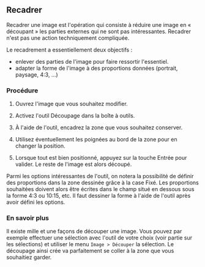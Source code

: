 ## Recadrer

Recadrer une image est l'opération qui consiste à réduire une image en « découpant » les parties externes qui ne sont pas intéressantes. Recadrer n'est pas une action techniquement compliquée.

Le recadrement a essentiellement deux objectifs&nbsp;:

- enlever des parties de l'image pour faire ressortir l'essentiel.
- adapter la forme de l'image à des proportions données (portrait, paysage, 4:3, ...)

### Procédure

1. Ouvrez l'image que vous souhaitez modifier.

2. Activez l'outil Découpage dans la boîte à outils.

3. À l'aide de l'outil, encadrez la zone que vous souhaitez conserver.

4. Utilisez éventuellement les poignées au bord de la zone pour en changer la position.

5. Lorsque tout est bien positionné, appuyez sur la touche Entrée pour valider. Le reste de l'image est alors découpé. 

Parmi les options intéressantes de l'outil, on notera la possibilité de définir des proportions dans la zone dessinée grâce à la case Fixé. Les proportions souhaitées doivent alors être écrites dans le champ situé en dessous sous la forme 4:3 ou 10:15, etc. Il faut dessiner la forme à l'aide de l'outil après avoir défini les options.

### En savoir plus

Il existe mille et une façons de découper une image. Vous pouvez par exemple effectuer une sélection avec l'outil de votre choix (voir partie sur les sélections) et utiliser le menu `Image > Découper` la sélection. Le découpage ainsi crée va parfaitement se coller à la zone que vous souhaitiez garder.
